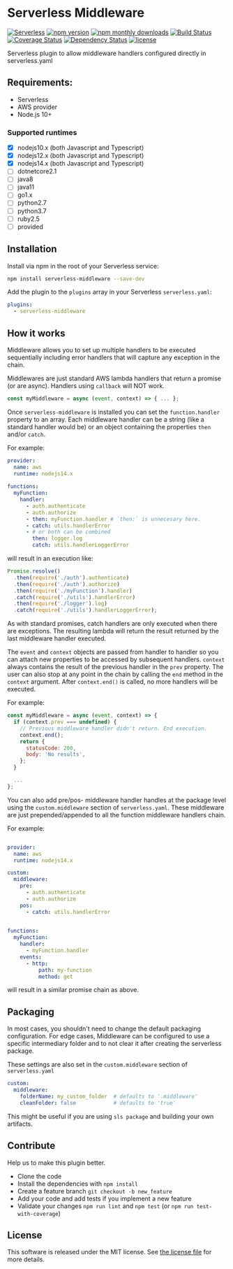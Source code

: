 Serverless Middleware
=====================
[![Serverless][serverless-badge]](serverless-badge-url)
[![npm version][npm-version-badge]][npm-version-badge-url]
[![npm monthly downloads][npm-downloads-badge]][npm-version-badge-url]
[![Build Status][travis-badge]][travis-badge-url]
[![Coverage Status][coveralls-badge]][coveralls-badge-url]
[![Dependency Status][dev-badge]][dev-badge-url]
[![license](https://img.shields.io/npm/l/serverless-middleware.svg)](https://raw.githubusercontent.com/juanjoDiaz/serverless-middleware/master/LICENSE)

Serverless plugin to allow middleware handlers configured directly in serverless.yaml

## Requirements:
* Serverless
* AWS provider
* Node.js 10+

### Supported runtimes

- [x] nodejs10.x (both Javascript and Typescript)
- [x] nodejs12.x (both Javascript and Typescript)
- [x] nodejs14.x (both Javascript and Typescript)
- [ ] dotnetcore2.1
- [ ] java8
- [ ] java11
- [ ] go1.x
- [ ] python2.7
- [ ] python3.7
- [ ] ruby2.5
- [ ] provided 

## Installation

Install via npm in the root of your Serverless service:

```sh
npm install serverless-middleware --save-dev
```

Add the plugin to the `plugins` array in your Serverless `serverless.yaml`:

```yaml
plugins:
  - serverless-middleware
```

## How it works

Middleware allows you to set up multiple handlers to be executed sequentially including error handlers that will capture any exception in the chain.

Middlewares are just standard AWS lambda handlers that return a promise (or are async).
Handlers using `callback` will NOT work.
```js
const myMiddleware = async (event, context) => { ... };
```

Once `serverless-middleware` is installed you can set the `function.handler` property to an array.
Each middleware handler can be a string (like a standard handler would be) or an object containing the properties `then` and/or `catch`.

For example:

```yaml
provider:
  name: aws
  runtime: nodejs14.x
  
functions:
  myFunction:
    handler:
      - auth.authenticate
      - auth.authorize
      - then: myFunction.handler # `then:` is unnecesary here.
      - catch: utils.handlerError
      - # or both can be combined
        then: logger.log
        catch: utils.handlerLoggerError
```

will result in an execution like:

```js
Promise.resolve()
  .then(require('./auth').authenticate)
  .then(require('./auth').authorize)
  .then(require('./myFunction').handler)
  .catch(require('./utils').handlerError)
  .then(require('./logger').log)
  .catch(require('./utils').handlerLoggerError);
```

As with standard promises, catch handlers are only executed when there are exceptions.
The resulting lambda will return the result returned by the last middleware handler executed.

The `event` and `context` objects are passed from handler to handler so you can attach new properties to be accessed by subsequent handlers.
`context` always contains the result of the previous handler in the `prev` property.
The user can also stop at any point in the chain by calling the `end` method in the `context` argument. After `context.end()` is called, no more handlers will be executed.

For example:

```js
const myMiddleware = async (event, context) => {
  if (context.prev === undefined) {
    // Previous middleware handler didn't return. End execution.
    context.end();
    return {
      statusCode: 200,
      body: 'No results',
    };
  }

  ...
};
```

You can also add pre/pos- middleware handler handles at the package level using the `custom.middleware` section of `serverless.yaml`. These middleware are just prepended/appended to all the function middleware handlers chain.

For example:

```yaml

provider:
  name: aws
  runtime: nodejs14.x

custom:
  middleware:
    pre:
      - auth.authenticate
      - auth.authorize
    pos:
      - catch: utils.handlerError

  
functions:
  myFunction:
    handler:
      - myFunction.handler
    events:
      - http:
          path: my-function
          method: get
```

will result in a similar promise chain as above.

## Packaging

In most cases, you shouldn't need to change the default packaging configuration.
For edge cases, Middleware can be configured to use a specific intermediary folder and to not clear it after creating the serverless package.

These settings are also set in the `custom.middleware` section of `serverless.yaml`

```yaml
custom:
  middleware:
    folderName: my_custom_folder  # defaults to '.middleware'
    cleanFolder: false            # defaults to 'true'
```

This might be useful if you are using `sls package` and building your own artifacts.

## Contribute

Help us to make this plugin better.

* Clone the code
* Install the dependencies with `npm install`
* Create a feature branch `git checkout -b new_feature`
* Add your code and add tests if you implement a new feature
* Validate your changes `npm run lint` and `npm test` (or `npm run test-with-coverage`)

## License

This software is released under the MIT license. See [the license file](LICENSE) for more details.

[serverless-badge]: http://public.serverless.com/badges/v3.svg
[serverless-badge-url]: http://www.serverless.com
[npm-version-badge]: https://badge.fury.io/js/serverless-middleware.svg
[npm-version-badge-url]: https://www.npmjs.com/package/serverless-middleware
[npm-downloads-badge]: https://img.shields.io/npm/dm/serverless-middleware.svg
[travis-badge]: https://travis-ci.org/juanjoDiaz/serverless-middleware.svg
[travis-badge-url]: https://travis-ci.org/juanjoDiaz/serverless-middleware
[coveralls-badge]: https://coveralls.io/repos/juanjoDiaz/serverless-middleware/badge.svg?branch=master
[coveralls-badge-url]: https://coveralls.io/r/juanjoDiaz/serverless-middleware?branch=master
[dev-badge]: https://david-dm.org/juanjoDiaz/serverless-middleware.svg
[dev-badge-url]: https://david-dm.org/juanjoDiaz/serverless-middleware